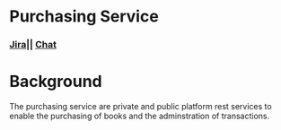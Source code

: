# Purchasing Service
### [Jira](http://jira.blinkbox.local/jira/secure/RapidBoard.jspa?rapidView=119&useStoredSettings=true)||    [Chat](https://blinkbox.slack.com/messages/books-buy-and-read/)

# Background
The purchasing service are private and public platform rest services to enable the purchasing of books and the adminstration of transactions.
